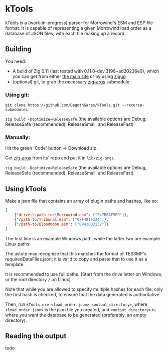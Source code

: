 # kTools
kTools is a (work-in-progress) parser for Morrowind's ESM and ESP file format. It is capable of representing a given Morrowind load order as a database of JSON files, with each file making up a record.

## Building
You need:
- A build of Zig 0.11 (last tested with 0.11.0-dev.3198+ad20236e9), which you can get from either [the main site](https://ziglang.org/download/) or by using [zigup](https://github.com/marler8997/zigup)
- (optional) git, to grab the necessary [zig-args](https://github.com/MasterQ32/zig-args) submodule

### Using git:

``git clone https://github.com/DagothGares/kTools.git --recurse-submodules``

``zig build -Doptimize=ReleaseSafe`` (the available options are Debug, ReleaseSafe (recommended), ReleaseSmall, and ReleaseFast)

### Manually:
Hit the green 'Code' button -> Download zip.

Get [zig-args](https://github.com/MasterQ32/zig-args) from its' repo and put it in ``lib/zig-args``.

``zig build -Doptimize=ReleaseSafe`` (the available options are Debug, ReleaseSafe (recommended), ReleaseSmall, and ReleaseFast)

## Using kTools

Make a json file that contains an array of plugin paths and hashes, like so:
```json
[
    {"drive:\\path-to\\Morrowind.esm": ["0x7B6AF5B9"]},
    {"/path-to/Tribunal.esm": ["0xF481F334"]},
    {"/path-to/Bloodmoon.esm": ["0x43DD2132"]}
]
```
The first line is an example Windows path, while the latter two are example Linux paths.

The astute may recognize that this matches the format of TES3MP's requiredDataFiles.json; it is valid to copy and paste that to use it as a template.

It is recommended to use full paths. (Start from the drive letter on Windows, or the root directory ``/`` on Linux)

Note that while you are allowed to specify multiple hashes for each file, only the first hash is checked, to ensure that the data generated is authoritative.

Then, run ``kTools.exe <load_order.json> <output_directory>``, where ``<load_order.json>`` is the json file you created, and ``<output_directory>`` is where you want the database to be generated (preferably, an empty directory).

## Reading the output
todo
